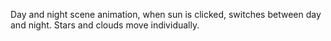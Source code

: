 Day and night scene animation, when sun is clicked, switches between day and night.
Stars and clouds move individually.